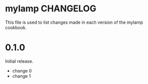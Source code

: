 # mylamp CHANGELOG

This file is used to list changes made in each version of the mylamp cookbook.

# 0.1.0

Initial release.

- change 0
- change 1


